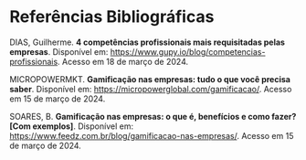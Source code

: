 # Referências Bibliográficas

DIAS, Guilherme. **4 competências profissionais mais requisitadas pelas empresas**. Disponível em: <https://www.gupy.io/blog/competencias-profissionais>. Acesso em 18 de março de 2024.

MICROPOWERMKT. **Gamificação nas empresas: tudo o que você precisa saber**. Disponível em: <https://micropowerglobal.com/gamificacao/>. Acesso em 15 de março de 2024.

SOARES, B. **Gamificação nas empresas: o que é, benefícios e como fazer? [Com exemplos]**. Disponível em: <https://www.feedz.com.br/blog/gamificacao-nas-empresas/>. Acesso em 15 de março de 2024.

